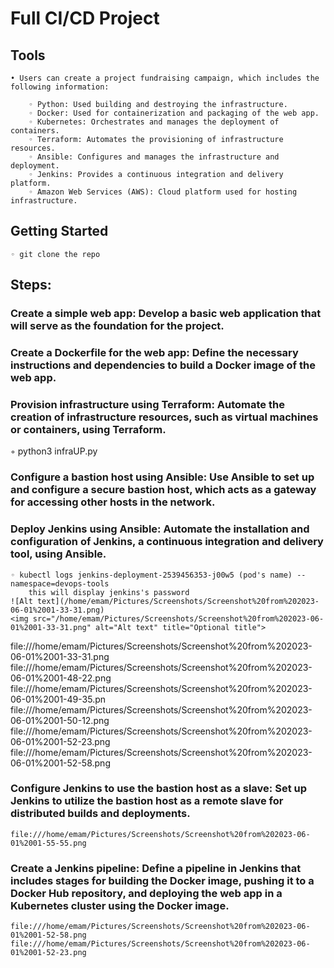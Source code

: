 # Full CI/CD Project


    
## Tools
    • Users can create a project fundraising campaign, which includes the following information:
      
        ◦ Python: Used building and destroying the infrastructure.
        ◦ Docker: Used for containerization and packaging of the web app.
        ◦ Kubernetes: Orchestrates and manages the deployment of containers.
        ◦ Terraform: Automates the provisioning of infrastructure resources.
        ◦ Ansible: Configures and manages the infrastructure and deployment.
        ◦ Jenkins: Provides a continuous integration and delivery platform.
        ◦ Amazon Web Services (AWS): Cloud platform used for hosting infrastructure.


## Getting Started



    ◦ git clone the repo

 



## Steps:

### Create a simple web app: Develop a basic web application that will serve as the foundation for the project.
### Create a Dockerfile for the web app: Define the necessary instructions and dependencies to build a Docker image of the web app.

### Provision infrastructure using Terraform: Automate the creation of infrastructure resources, such as virtual machines or containers, using Terraform.
   ◦ python3 infraUP.py

### Configure a bastion host using Ansible: Use Ansible to set up and configure a secure bastion host, which acts as a gateway for accessing other hosts in the network.
    


### Deploy Jenkins using Ansible: Automate the installation and configuration of Jenkins, a continuous integration and delivery tool, using Ansible.
    ◦ kubectl logs jenkins-deployment-2539456353-j00w5 (pod's name) --namespace=devops-tools
        this will display jenkins's password 
    ![Alt text](/home/emam/Pictures/Screenshots/Screenshot%20from%202023-06-01%2001-33-31.png)
    <img src="/home/emam/Pictures/Screenshots/Screenshot%20from%202023-06-01%2001-33-31.png" alt="Alt text" title="Optional title">
file:///home/emam/Pictures/Screenshots/Screenshot%20from%202023-06-01%2001-33-31.png
file:///home/emam/Pictures/Screenshots/Screenshot%20from%202023-06-01%2001-48-22.png
file:///home/emam/Pictures/Screenshots/Screenshot%20from%202023-06-01%2001-49-35.pn
file:///home/emam/Pictures/Screenshots/Screenshot%20from%202023-06-01%2001-50-12.png
file:///home/emam/Pictures/Screenshots/Screenshot%20from%202023-06-01%2001-52-23.png
file:///home/emam/Pictures/Screenshots/Screenshot%20from%202023-06-01%2001-52-58.png
    
### Configure Jenkins to use the bastion host as a slave: Set up Jenkins to utilize the bastion host as a remote slave for distributed builds and deployments.
   
    file:///home/emam/Pictures/Screenshots/Screenshot%20from%202023-06-01%2001-55-55.png
    

### Create a Jenkins pipeline: Define a pipeline in Jenkins that includes stages for building the Docker image, pushing it to a Docker Hub repository, and deploying the web app in a Kubernetes cluster using the Docker image.
   
    file:///home/emam/Pictures/Screenshots/Screenshot%20from%202023-06-01%2001-52-58.png
    file:///home/emam/Pictures/Screenshots/Screenshot%20from%202023-06-01%2001-52-23.png
